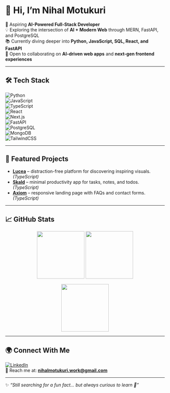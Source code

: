 # 👋 Hi, I’m Nihal Motukuri  

🚀 Aspiring **AI-Powered Full-Stack Developer**  
💡 Exploring the intersection of **AI + Modern Web** through MERN, FastAPI, and PostgreSQL  
📚 Currently diving deeper into **Python, JavaScript, SQL, React, and FastAPI**  
🤝 Open to collaborating on **AI-driven web apps** and **next-gen frontend experiences**  

---

## 🛠️ Tech Stack  
![Python](https://img.shields.io/badge/Python-3776AB?style=for-the-badge&logo=python&logoColor=white)  
![JavaScript](https://img.shields.io/badge/JavaScript-F7DF1E?style=for-the-badge&logo=javascript&logoColor=black)  
![TypeScript](https://img.shields.io/badge/TypeScript-3178C6?style=for-the-badge&logo=typescript&logoColor=white)  
![React](https://img.shields.io/badge/React-20232A?style=for-the-badge&logo=react&logoColor=61DAFB)  
![Next.js](https://img.shields.io/badge/Next.js-000000?style=for-the-badge&logo=nextdotjs&logoColor=white)  
![FastAPI](https://img.shields.io/badge/FastAPI-009688?style=for-the-badge&logo=fastapi&logoColor=white)  
![PostgreSQL](https://img.shields.io/badge/PostgreSQL-336791?style=for-the-badge&logo=postgresql&logoColor=white)  
![MongoDB](https://img.shields.io/badge/MongoDB-4EA94B?style=for-the-badge&logo=mongodb&logoColor=white)  
![TailwindCSS](https://img.shields.io/badge/TailwindCSS-38B2AC?style=for-the-badge&logo=tailwind-css&logoColor=white)  

---

## 📌 Featured Projects  
- **[Lucea](https://github.com/nihalmotukuri/lucea)** – distraction-free platform for discovering inspiring visuals. *(TypeScript)*  
- **[Skald](https://github.com/nihalmotukuri/skald)** – minimal productivity app for tasks, notes, and todos. *(TypeScript)*  
- **[Axiom](https://github.com/Sourish-19/Axiom)** – responsive landing page with FAQs and contact forms. *(TypeScript)*  

---

## 📈 GitHub Stats  
<p align="center">
  <img src="https://github-readme-stats.vercel.app/api?username=nihalmotukuri&show_icons=true&theme=radical" height="150"/> 
  <img src="https://github-readme-stats.vercel.app/api/top-langs/?username=nihalmotukuri&layout=compact&theme=radical" height="150"/>
</p>

<p align="center">
  <img src="https://github-readme-streak-stats.herokuapp.com?user=nihalmotukuri&theme=radical&hide_border=false" height="150"/>
</p>

---

## 🌍 Connect With Me  
[![LinkedIn](https://img.shields.io/badge/LinkedIn-0A66C2?style=for-the-badge&logo=linkedin&logoColor=white)](https://linkedin.com/in/nihal-motukuri)  
📧 Reach me at: **nihalmotukuri.work@gmail.com**  

---

✨ *“Still searching for a fun fact… but always curious to learn 🚀”*  
